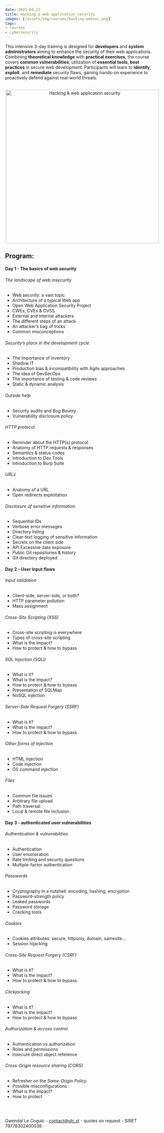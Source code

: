 ```yaml
---
date: 2025-04-22
title: Hacking & web application security
images: [/assets/img/courses/hacking-websec.png]
tags:
- courses
- cybersecurity
---
```


This intensive 3-day training is designed for __developers__ and __system administrators__ aiming to enhance the security of their web applications.
Combining __theoretical knowledge__ with __practical exercises__, the course covers __common vulnerabilities__, utilization of __essential tools__, __best practices__ in secure web development​.
Participants will learn to __identify__, __exploit__, and __remediate__ security flaws, gaining hands-on experience to proactively defend against real-world threats.​
<!--more-->

<br>
<center>
    <img src="/assets/img/courses/hacking-websec.png" alt="Hacking & web application security" width="500" />
</center>

## Program:
#### Day 1 - The basics of web security
###### The landscape of web insecurity
- Web security: a vast topic
- Architecture of a typical Web app
- Open Web Application Security Project
- CWEs, CVEs & CVSS
- External and internal attackers
- The different steps of an attack
- An attacker’s bag of tricks
- Common misconceptions

###### Security’s place in the development cycle
- The importance of inventory
- Shadow IT
- Production bias & incompatibility with Agile approaches
- The idea of DevSecOps
- The importance of testing & code reviews
- Static & dynamic analysis

###### Outside help
- Security audits and _Bug Bounty_
- Vulnerability disclosure policy

###### HTTP protocol
- Reminder about the HTTP(s) protocol
- Anatomy of HTTP requests & responses
- Semantics & status codes
- Introduction to Dev Tools
- Introduction to Burp Suite

###### URLs
- Anatomy of a URL
- Open redirects exploitation

###### Disclosure of sensitive information
- Sequential IDs
- Verbose error messages
- Directory listing
- Clear-text logging of sensitive information
- Secrets on the client side
- API Excessive data exposure
- Public Git repositories & history
- Git directory deployed

#### Day 2 - User input flaws
###### Input validation
- Client-side, server-side, or both?
- HTTP parameter pollution
- Mass assignment

###### Cross-Site Scripting (XSS)
- Cross-site scripting is everywhere
- Types of cross-site scripting
- What is the impact?
- How to protect & how to bypass

###### SQL Injection (SQLi)
- What is it?
- What is the impact?
- How to protect & how to bypass
- Presentation of SQLMap
- NoSQL injection

###### Server-Side Request Forgery (SSRF)
- What is it?
- What is the impact?
- How to protect & how to bypass

###### Other forms of injection
- HTML injection
- Code injection
- OS command injection

###### Files
- Common file issues
- Arbitrary file upload
- Path traversal
- Local & remote file inclusion

#### Day 3 - authenticated user vulnerabilities
###### Authentication & vulnerabilities
- Authentication
- User enumeration
- Rate limiting and security questions
- Multiple-factor authentication

###### Passwords
- Cryptography in a nutshell: encoding, hashing, encryption
- Password-strength policy
- Leaked passwords
- Password storage
- Cracking tools

###### Cookies
- Cookies attributes: secure, httponly, domain, samesite...
- Session hijacking

###### Cross-Site Request Forgery (CSRF)
- What is it?
- What is the impact?
- How to protect & how to bypass

###### Clickjacking
- What is it?
- What is the impact?
- How to protect & how to bypass

###### Authorization & access control
- Authentication vs authorization
- Roles and permissions
- Insecure direct object reference

###### Cross-Origin resource sharing (CORS)
- Refresher on the _Same-Origin Policy_
- Possible misconfigurations
- What is the impact?
- How to protect

<br><br>

Gwendal Le Coguic - <a href="mailto:contact@glc.st" target="_blank">contact@glc.st</a> - quotes on request - SIRET 79778302400038
